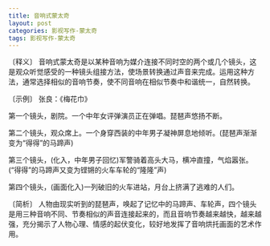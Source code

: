 ```yaml
---
title: 音响式蒙太奇
layout: post
categories: 影视写作-蒙太奇
tags: 影视写作-蒙太奇
---
```


〔释义〕 音响式蒙太奇是以某种音响为媒介连接不同时空的两个或几个镜头，这是观众听觉感受的一种镜头组接方法，使场景转换通过声音来完成。运用这种方法，通常选择相似的音响节奏，使不同音响在相似节奏中和谐统一，自然转换。

〔示例〕 张良：《梅花巾》

第一个镜头，剧院。一个中年女评弹演员正在弹唱。琵琶声悠扬不断。

第二个镜头，观众席上。一个身穿西装的中年男子凝神屏息地倾听。(琵琶声渐渐变为“得得”的马蹄声)

第三个镜头，(化入，中年男子回忆)军警骑着高头大马，横冲直撞，气焰嚣张。(“得得”的马蹄声又变为铿锵的火车车轮的“隆隆”声)

第四个镜头，(画面化入)一列破旧的火车进站，月台上挤满了逃难的人们。

〔简析〕 人物由现实听到的琵琶声，唤起了记忆中的马蹄声、车轮声，四个镜头是用三种音响不同、节奏相似的声音连接起来的，而且音响节奏越来越快，越来越强，充分揭示了人物心理、情感的起伏变化，较好地发挥了音响烘托画面的艺术作用。 